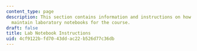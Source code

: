 ```yaml
---
content_type: page
description: This section contains information and instructions on how to create and
  maintain laboratory notebooks for the course.
draft: false
title: Lab Notebook Instructions
uid: 4cf9122b-fd70-43dd-ac22-b526d77c36db
---
```

